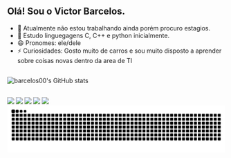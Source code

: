 ## Olá! Sou o Victor Barcelos.
- 🔭 Atualmente não estou trabalhando ainda porém procuro estagios.
- 🌱 Estudo linguegagens C, C++ e python inicialmente.
- 😄 Pronomes: ele/dele
- ⚡ Curiosidades: Gosto muito de carros e sou muito disposto a aprender sobre coisas novas dentro da area de TI
##

![barcelos00's GitHub stats](https://github-readme-stats.vercel.app/api?username=barcelos00&theme=dark&show_icons=true)
##
  <div> 
     <a href="https://www.linkedin.com/in/victor-barcelos-1381ba17b/" target="_blank"><img src="https://img.shields.io/badge/-LinkedIn-%230077B5?style=for-the-badge&logo=linkedin&logoColor=white" target="_blank"></a>  
  <a href = "mailto:victorsantosbarcelos@gmail.com"><img src="https://img.shields.io/badge/-Gmail-%23333?style=for-the-badge&logo=gmail&logoColor=white" target="_blank"></a>
  <a href="https://victorbarcelos.notion.site/1922d8d735bc800989adf3fc87841436?v=1922d8d735bc80f7b763000c581a188f&pvs=4" target="_blank"><img src="https://img.shields.io/badge/Notion-000000?style=for-the-badge&logo=notion&logoColor=white"></a>
  <a href="https://instagram.com/barcelos_9" target="_blank"><img src="https://img.shields.io/badge/-Instagram-%23E4405F?style=for-the-badge&logo=instagram&logoColor=white" target="_blank"></a>
  <a href="https://discord.gg/barcelos00" target="_blank"><img src="https://img.shields.io/badge/Discord-7289DA?style=for-the-badge&logo=discord&logoColor=white" target="_blank"></a> 

</div>



<picture>
  <source media="(prefers-color-scheme: dark)" srcset="https://raw.githubusercontent.com/barcelos00/barcelos00/output/github-contribution-grid-snake-dark.svg">
  <source media="(prefers-color-scheme: light)" srcset="https://raw.githubusercontent.com/barcelos00/barcelos00/output/github-contribution-grid-snake.svg">
  <img alt="github contribution grid snake animation" src="https://raw.githubusercontent.com/barcelos00/barcelos00/output/github-contribution-grid-snake.svg">
</picture>
